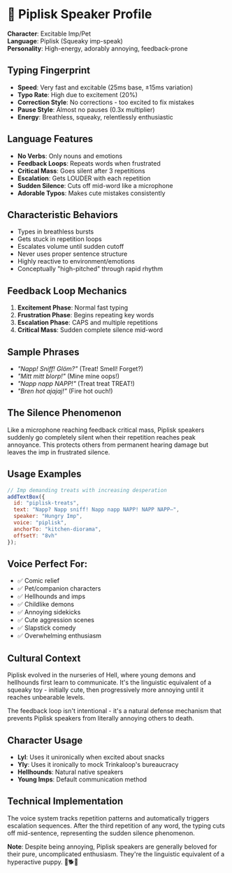 # 🎪 Piplisk Speaker Profile

**Character**: Excitable Imp/Pet  
**Language**: Piplisk (Squeaky imp-speak)  
**Personality**: High-energy, adorably annoying, feedback-prone

## Typing Fingerprint
- **Speed**: Very fast and excitable (25ms base, ±15ms variation)
- **Typo Rate**: High due to excitement (20%)
- **Correction Style**: No corrections - too excited to fix mistakes
- **Pause Style**: Almost no pauses (0.3x multiplier)
- **Energy**: Breathless, squeaky, relentlessly enthusiastic

## Language Features
- **No Verbs**: Only nouns and emotions
- **Feedback Loops**: Repeats words when frustrated
- **Critical Mass**: Goes silent after 3 repetitions
- **Escalation**: Gets LOUDER with each repetition
- **Sudden Silence**: Cuts off mid-word like a microphone
- **Adorable Typos**: Makes cute mistakes consistently

## Characteristic Behaviors
- Types in breathless bursts
- Gets stuck in repetition loops
- Escalates volume until sudden cutoff
- Never uses proper sentence structure
- Highly reactive to environment/emotions
- Conceptually "high-pitched" through rapid rhythm

## Feedback Loop Mechanics
1. **Excitement Phase**: Normal fast typing
2. **Frustration Phase**: Begins repeating key words
3. **Escalation Phase**: CAPS and multiple repetitions
4. **Critical Mass**: Sudden complete silence mid-word

## Sample Phrases
- *"Napp! Sniff! Glöm?"* (Treat! Smell! Forget?)
- *"Mitt mitt blorp!"* (Mine mine oops!)
- *"Napp napp NAPP!"* (Treat treat TREAT!)
- *"Bren hot ajajaj!"* (Fire hot ouch!)

## The Silence Phenomenon
Like a microphone reaching feedback critical mass, Piplisk speakers suddenly go completely silent when their repetition reaches peak annoyance. This protects others from permanent hearing damage but leaves the imp in frustrated silence.

## Usage Examples

```javascript
// Imp demanding treats with increasing desperation
addTextBox({
  id: "piplisk-treats",
  text: "Napp? Napp sniff! Napp napp NAPP! NAPP NAPP—",
  speaker: "Hungry Imp",
  voice: "piplisk",
  anchorTo: "kitchen-diorama",
  offsetY: "8vh"
});
```

## Voice Perfect For:
- ✅ Comic relief
- ✅ Pet/companion characters
- ✅ Hellhounds and imps
- ✅ Childlike demons
- ✅ Annoying sidekicks
- ✅ Cute aggression scenes
- ✅ Slapstick comedy
- ✅ Overwhelming enthusiasm

## Cultural Context
Piplisk evolved in the nurseries of Hell, where young demons and hellhounds first learn to communicate. It's the linguistic equivalent of a squeaky toy - initially cute, then progressively more annoying until it reaches unbearable levels.

The feedback loop isn't intentional - it's a natural defense mechanism that prevents Piplisk speakers from literally annoying others to death.

## Character Usage
- **Lyl**: Uses it unironically when excited about snacks
- **Yly**: Uses it ironically to mock Trinkaloop's bureaucracy
- **Hellhounds**: Natural native speakers
- **Young Imps**: Default communication method

## Technical Implementation
The voice system tracks repetition patterns and automatically triggers escalation sequences. After the third repetition of any word, the typing cuts off mid-sentence, representing the sudden silence phenomenon.

**Note**: Despite being annoying, Piplisk speakers are generally beloved for their pure, uncomplicated enthusiasm. They're the linguistic equivalent of a hyperactive puppy. 🎪🐕💨
